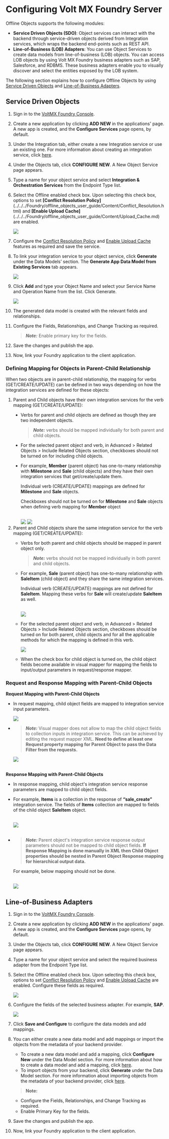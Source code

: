 
Configuring Volt MX Foundry Server
=================================

Offline Objects supports the following modules: 

*   **Service Driven Objects (SDO)**: Object services can interact with the backend through service-driven objects derived from Integration services, which wraps the backend end-points such as REST API.
*   **Line-of-Business (LOB) Adapters**: You can use Object Services to create data models from line-of-business (LOB) objects. You can access LOB objects by using Volt MX Foundry business adapters such as SAP, Salesforce, and RDBMS. These business adapters enable you to visually discover and select the entities exposed by the LOB system.

The following section explains how to configure Offline Objects by using [Service Driven Objects](#service-driven-objects) and [Line-of-Business Adapters](#line-of-business-adapters).

Service Driven Objects
----------------------

1.  Sign in to the [VoltMX Foundry Console](https://manage.hclvoltmx.com/console/).
2.  Create a new application by clicking **ADD NEW** in the applications' page. A new app is created, and the **Configure Services** page opens, by default.
3.  Under the Integration tab, either create a new Integration service or use an existing one. For more information about creating an integration service, click [here](../../../Foundry/voltmx_foundry_user_guide/Content/ConfigureIntegrationService.md).
4.  Under the Objects tab, click **CONFIGURE NEW**. A New Object Service page appears.
5.  Type a name for your object service and select **Integration & Orchestration Services** from the Endpoint Type list.

6.  Select the Offline enabled check box. Upon selecting this check box, options to set **[Conflict Resolution Policy]**(../../../Foundry/offline_objects_user_guide/Content/Conflict_Resolution.html) and **[Enable Upload Cache]**(../../../Foundry/offline_objects_user_guide/Content/Upload_Cache.md) are enabled.
    
    ![](Resources/Images/SDO_661x410.png)
    
7.  Configure the [Conflict Resolution Policy](../../../Foundry/offline_objects_user_guide/Content/Conflict_Resolution.md) and [Enable Upload Cache](../../../Foundry/offline_objects_user_guide/Content/Upload_Cache.md) features as required and save the service.
8.  To link your integration service to your object service, click **Generate** under the Data Models’ section. The **Generate App Data Model from Existing Services** tab appears.
    
    ![](Resources/Images/DataModel_640x220.png)
    
9.  Click **Add** and type your Object Name and select your Service Name and Operation Name from the list. Click Generate.
    
    ![](Resources/Images/Data_Model_639x211.png)
    
10.  The generated data model is created with the relevant fields and relationships.
11.  Configure the Fields, Relationships, and Change Tracking as required.
    
       > **_Note:_** Enable primary key for the fields.
    
12.  Save the changes and publish the app.
13.  Now, link your Foundry application to the client application.  

<h3 id="map1">Defining Mapping for Objects in Parent-Child Relationship</h3>
<p>When two objects are in parent-child relationship, the mapping for verbs (GET/CREATE/UPDATE) can be defined in two ways depending on how the integration services are defined for these objects:</p>
<ol>
<li>Parent and Child objects have their own integration services for the verb mapping (GET/CREATE/UPDATE):</li>
<ul type="disc">
<li>
<p>Verbs for parent and child objects are defined as though they are two independent objects.</p>
<blockquote><em><b>Note:</b></em> verbs should be mapped individually for both parent and child objects.</blockquote>
</li>
<li>For the selected parent object and verb, in Advanced &gt; Related Objects &gt; Include Related Objects section, checkboxes should not be turned on for including child objects.</li>
<li>
<p>For example, <b>Member</b> (parent object) has one-to-many relationship with <b>Milestone</b> and <b>Sale</b> (child objects) and they have their own integration services that get/create/update them.</p>
<p>Individual verb (CREATE/UPDATE) mappings are defined for <b>Milestone</b> and <b>Sale</b> objects.</p>
<p>Checkboxes should not be turned on for <b>Milestone</b> and <b>Sale</b> objects when defining verb mapping for <b>Member</b> object</p><br/>
<img src="Resources/Images/Shared_IntegrationServices1.png">
<img src="Resources/Images/Own_IntegrationServices1.png">
</li>
</ul>
<li>Parent and Child objects share the same integration service for the verb mapping (GET/CREATE/UPDATE):</li>
<ul>
<li>
<p>Verbs for both parent and child objects should be mapped in parent object only.</p>
<blockquote>
<em><b>Note:</b></em> verbs should not be mapped individually in both parent and child objects.
</blockquote>
</li>
<li>
<p>For example, <b>Sale</b> (parent object) has one-to-many relationship with <b>SaleItem</b> (child object) and they share the same integration services.</p>
<p>Individual verb (CREATE/UPDATE) mappings are not defined for <b>SaleItem</b>. Mapping these verbs for <b>Sale</b> will create/update <b>SaleItem</b> as well.</p>
<br>
<img src="Resources/Images/Shared_IntegrationServices1.png">
</li>
<li>
<p>For the selected parent object and verb, in Advanced &gt; Related Objects &gt; Include Related Objects section, checkboxes should be turned on for both parent, child objects and for all the applicable methods for which the mapping is defined in this verb.</p>
<p><img src="Resources/Images/Shared_IntegrationServices2.png"></p>
</li>
<li>When the check box for child object is turned on, the child object fields become available in visual mapper for mapping the fields to input/output parameters in request/response mapper.</li>
</ul>
</ol>
<h3 id="map2">Request and Response Mapping with Parent-Child Objects</h3>
<b>Request Mapping with Parent-Child Objects</b>
<ul>
<li><p>In request mapping, child object fields are mapped to integration service input parameters.</p>
<img src="Resources/Images/RequestMapping1.png">
</li>
<li><blockquote><em><b>Note: </b></em>Visual mapper does not allow to map the child object fields to collection inputs in integration service. This can be achieved by editing the request mapper XML. <b>Need to define at least one Request property mapping for Parent Object to pass the Data Filter from the requests.</b>
</blockquote>
<img src="Resources/Images/RequestMapping2.png">
</li>
</ul>
<br>
<b>Response Mapping with Parent-Child Objects</b>
<ul>
<li>In response mapping, child object's integration service response parameters are mapped to child object fields.</li>
<li>
<p>For example, <b>Items</b> is a collection in the response of <b>“sale_create”</b> integration service. The fields of <b>Items</b> collection are mapped to fields of the child object <b>SaleItem</b> object.</p><br/>
<img src="Resources/Images/ResponseMapping1.png">
</li><br>
<li><blockquote><em><b>Note: </b></em>Parent object's integration service response output parameters should not be mapped to child object fields. <b>If Response Mapping is done manually in XML then Child Object properties should be nested in Parent Object Response mapping for hierarchical output data.</b>
</blockquote></li>
<p>For example, below mapping should not be done.</p><br/>
<img src="Resources/Images/ResponseMapping2.png">
</ul>


Line-of-Business Adapters
-------------------------

1.  Sign in to the [VoltMX Foundry Console](https://manage.hclvoltmx.com/console/).
2.  Create a new application by clicking **ADD NEW** in the applications' page. A new app is created, and the **Configure Services** page opens, by default.
3.  Under the Objects tab, click **CONFIGURE NEW**. A New Object Service page appears.
4.  Type a name for your object service and select the required business adapter from the Endpoint Type list.
5.  Select the Offline enabled check box. Upon selecting this check box, options to set [Conflict Resolution Policy](../../../Foundry/offline_objects_user_guide/Content/Conflict_Resolution.md) and [Enable Upload Cache](../../../Foundry/offline_objects_user_guide/Content/Upload_Cache.md) are enabled. Configure these fields as required.
    
    ![](Resources/Images/Object_Services_645x369.png)
    
6.  Configure the fields of the selected business adapter. For example, **SAP**.
    
    ![](Resources/Images/BusinessAdapter_503x848.png)
    
7.  Click **Save and Configure** to configure the data models and add mappings.
8.  You can either create a new data model and add mappings or import the objects from the metadata of your backend provider.
    
    *   To create a new data model and add a mapping, click **Configure New** under the Data Model section. For more information about how to create a data model and add a mapping, click [here](../../../Foundry/voltmx_foundry_user_guide/Content/ObjectsServices/Stage_2.md#creating-objects-39-definition-and-map-to-back-end-objects-manually).
    *   To import objects from your backend, click **Generate** under the Data Model section. For more information about importing objects from the metadata of your backend provider, click [here](../../../Foundry/voltmx_foundry_user_guide/Content/ObjectsServices/Objectservices_Stage3.md).
    
    > **Note:**  
    *   Configure the Fields, Relationships, and Change Tracking as required.  
    *   Enable Primary Key for the fields.  
        
9.  Save the changes and publish the app.
10.  Now, link your Foundry application to the client application.
